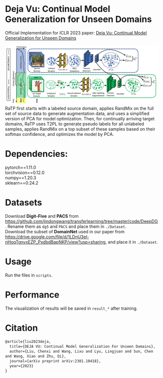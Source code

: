 # Deja Vu: Continual Model Generalization for Unseen Domains  
Official Implementation for ICLR 2023 paper: [Deja Vu: Continual Model Generalization for Unseen Domains](https://arxiv.org/pdf/2301.10418.pdf)

![Overview](./fig/overview.jpg)  
RaTP first starts with a labeled source domain, applies RandMix on the full set of source data to generate augmentation data, and uses a simplified version of PCA for model optimization. Then, for continually arriving target domains, RaTP uses T2PL to generate pseudo labels for all unlabeled samples, applies RandMix on a top subset of these samples based on their softmax confidence, and optimizes the model by PCA.

# Dependencies:
pytorch==1.11.0  
torchvision==0.12.0  
numpy==1.20.3  
sklearn==0.24.2  

# Datasets
Download **Digit-Five** and **PACS** from https://github.com/jindongwang/transferlearning/tree/master/code/DeepDG. Rename them as `dg5` and `PACS` and place them in `./Dataset`.  
Download the subset of **DomainNet** used in our paper from https://drive.google.com/file/d/1LDnU3el-nHoqTgnvxEZP_PxdbdBapNKP/view?usp=sharing, and place it in `./Dataset`.  

# Usage
Run the files in `scripts`.

# Performance
The visualization of results will be saved in `result_*` after training.

# Citation
```
@article{liu2023deja,
  title={DEJA VU: Continual Model Generalization For Unseen Domains},
  author={Liu, Chenxi and Wang, Lixu and Lyu, Lingjuan and Sun, Chen and Wang, Xiao and Zhu, Qi},
  journal={arXiv preprint arXiv:2301.10418},
  year={2023}
}
```